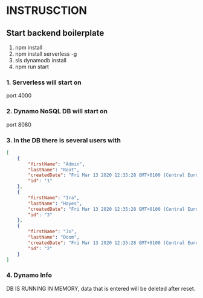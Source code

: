 # INSTRUSCTION

## Start backend boilerplate

  1. npm install
  2. npm install serverless -g
  3. sls dynamodb install
  4. npm run start
  
### 1. Serverless will start on

  port 4000

### 2. Dynamo NoSQL DB will start on

  port 8080

### 3. In the DB there is several users with

``` json
[
    {
        "firstName": "Admin",
        "lastName": "Root",
        "createdDate": "Fri Mar 13 2020 12:35:28 GMT+0100 (Central European Standard Time)",
        "id": "1"
    },
    {
        "firstName": "Ira",
        "lastName": "Hayes",
        "createdDate": "Fri Mar 13 2020 12:35:28 GMT+0100 (Central European Standard Time)",
        "id": "3"
    },
    {
        "firstName": "Jo",
        "lastName": "Doom",
        "createdDate": "Fri Mar 13 2020 12:35:28 GMT+0100 (Central European Standard Time)",
        "id": "2"
    }
]
```

### 4. Dynamo Info

  DB IS RUNNING IN MEMORY, data that is entered will be deleted after reset.
